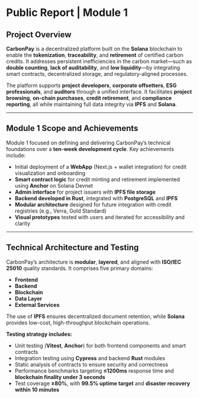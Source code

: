 # Public Report | Module 1

## Project Overview

**CarbonPay** is a decentralized platform built on the **Solana** blockchain to enable the **tokenization**, **traceability**, and **retirement** of certified carbon credits. It addresses persistent inefficiencies in the carbon market—such as **double counting**, **lack of auditability**, and **low liquidity**—by integrating smart contracts, decentralized storage, and regulatory-aligned processes.

The platform supports **project developers**, **corporate offsetters**, **ESG professionals**, and **auditors** through a unified interface. It facilitates **project browsing**, **on-chain purchases**, **credit retirement**, and **compliance reporting**, all while maintaining full data integrity via **IPFS** and **Solana**.

---

## Module 1 Scope and Achievements

Module 1 focused on defining and delivering CarbonPay’s technical foundations over a **ten-week development cycle**. Key achievements include:

- Initial deployment of a **WebApp** (Next.js + wallet integration) for credit visualization and onboarding  
- **Smart contract logic** for credit minting and retirement implemented using **Anchor** on Solana Devnet  
- **Admin interface** for project issuers with **IPFS file storage**  
- **Backend developed in Rust**, integrated with **PostgreSQL** and **IPFS**  
- **Modular architecture** designed for future integration with credit registries (e.g., Verra, Gold Standard)  
- **Visual prototypes** tested with users and iterated for accessibility and clarity  

---

## Technical Architecture and Testing

CarbonPay’s architecture is **modular**, **layered**, and aligned with **ISO/IEC 25010** quality standards. It comprises five primary domains:

- **Frontend**
- **Backend**
- **Blockchain**
- **Data Layer**
- **External Services**

The use of **IPFS** ensures decentralized document retention, while **Solana** provides low-cost, high-throughput blockchain operations.

**Testing strategy includes:**

- Unit testing (**Vitest**, **Anchor**) for both frontend components and smart contracts  
- Integration testing using **Cypress** and backend **Rust** modules  
- Static analysis of contracts to ensure security and correctness  
- Performance benchmarks targeting **≤1200ms** response time and **blockchain finality under 3 seconds**  
- Test coverage **≥80%**, with **99.5% uptime target** and **disaster recovery within 10 minutes**  